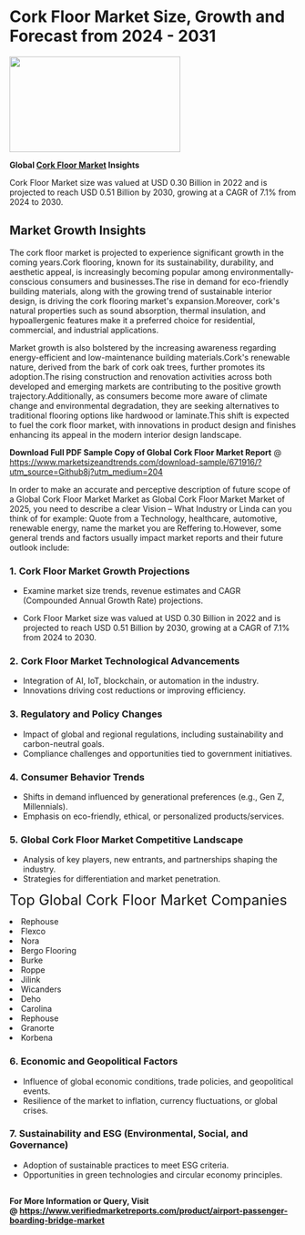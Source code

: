 <H1>Cork Floor Market Size, Growth and Forecast from 2024 - 2031</H1><img class="aligncenter size-medium wp-image-584254" src="https://thirdeyenews.in/wp-content/uploads/2024/09/Global-Market-Research-300x168.jpeg" alt="" width="300" height="168" /><p><strong>Global&nbsp;<a href="https://www.marketsizeandtrends.com/download-sample/671916/?utm_source=Github8j?utm_medium=204">Cork Floor Market</a> Insights</strong></p><p>Cork Floor Market size was valued at USD 0.30 Billion in 2022 and is projected to reach USD 0.51 Billion by 2030, growing at a CAGR of 7.1% from 2024 to 2030.</p><p><h2>Market Growth Insights</h2> <p>The cork floor market is projected to experience significant growth in the coming years.Cork flooring, known for its sustainability, durability, and aesthetic appeal, is increasingly becoming popular among environmentally-conscious consumers and businesses.The rise in demand for eco-friendly building materials, along with the growing trend of sustainable interior design, is driving the cork flooring market's expansion.Moreover, cork's natural properties such as sound absorption, thermal insulation, and hypoallergenic features make it a preferred choice for residential, commercial, and industrial applications.</p> <p>Market growth is also bolstered by the increasing awareness regarding energy-efficient and low-maintenance building materials.Cork's renewable nature, derived from the bark of cork oak trees, further promotes its adoption.The rising construction and renovation activities across both developed and emerging markets are contributing to the positive growth trajectory.Additionally, as consumers become more aware of climate change and environmental degradation, they are seeking alternatives to traditional flooring options like hardwood or laminate.This shift is expected to fuel the cork floor market, with innovations in product design and finishes enhancing its appeal in the modern interior design landscape.</p> <p><span class=""><strong>Download Full PDF Sample Copy of Global Cork Floor Market Report</strong> @ <a href="https://www.marketsizeandtrends.com/download-sample/671916/?utm_source=Github8j?utm_medium=204" target="_blank">https://www.marketsizeandtrends.com/download-sample/671916/?utm_source=Github8j?utm_medium=204</a></span></p><p>In order to make an accurate and perceptive description of future scope of a Global&nbsp;Cork Floor Market Market as Global&nbsp;Cork Floor Market Market of 2025, you need to describe a clear Vision &ndash; What Industry or Linda can you think of for example: Quote from a Technology, healthcare, automotive, renewable energy, name the market you are Reffering to.However, some general trends and factors usually impact market reports and their future outlook include:</p><h3>1.&nbsp;<strong>Cork Floor Market Growth Projections</strong></h3><ul><li>Examine market size trends, revenue estimates and CAGR (Compounded Annual Growth Rate) projections.</li><li><p>Cork Floor Market size was valued at USD 0.30 Billion in 2022 and is projected to reach USD 0.51 Billion by 2030, growing at a CAGR of 7.1% from 2024 to 2030.</p></li></ul><h3>2.&nbsp;<strong>Cork Floor Market Technological Advancements</strong></h3><ul><li>Integration of AI, IoT, blockchain, or automation in the industry.</li><li>Innovations driving cost reductions or improving efficiency.</li></ul><h3>3.&nbsp;<strong>Regulatory and Policy Changes</strong></h3><ul><li>Impact of global and regional regulations, including sustainability and carbon-neutral goals.</li><li>Compliance challenges and opportunities tied to government initiatives.</li></ul><h3>4.&nbsp;<strong>Consumer Behavior Trends</strong></h3><ul><li>Shifts in demand influenced by generational preferences (e.g., Gen Z, Millennials).</li><li>Emphasis on eco-friendly, ethical, or personalized products/services.</li></ul><h3>5.&nbsp;<strong>Global Cork Floor Market Competitive Landscape</strong></h3><ul><li>Analysis of key players, new entrants, and partnerships shaping the industry.</li><li>Strategies for differentiation and market penetration.</li></ul><p data-pm-slice="1 1 []"><span style="color: inherit; font-family: inherit; font-size: 25px;">Top Global Cork Floor Market Companies</span></p><div class="" data-test-id=""><p><li>Rephouse</li><li> Flexco</li><li> Nora</li><li> Bergo Flooring</li><li> Burke</li><li> Roppe</li><li> Jilink</li><li> Wicanders</li><li> Deho</li><li> Carolina</li><li> Rephouse</li><li> Granorte</li><li> Korbena</li></p></div><h3>6.&nbsp;<strong>Economic and Geopolitical Factors</strong></h3><ul><li>Influence of global economic conditions, trade policies, and geopolitical events.</li><li>Resilience of the market to inflation, currency fluctuations, or global crises.</li></ul><h3>7.&nbsp;<strong>Sustainability and ESG (Environmental, Social, and Governance)</strong></h3><ul><li>Adoption of sustainable practices to meet ESG criteria.</li><li>Opportunities in green technologies and circular economy principles.</li></ul><h2><strong style="font-size: 14px;">For More Information or Query, Visit @&nbsp;</strong><a style="background-color: #ffffff; font-size: 14px;" href="https://www.marketsizeandtrends.com/report/cork-floor-market/" target="_blank">https://www.verifiedmarketreports.com/product/airport-passenger-boarding-bridge-market</a></h2>